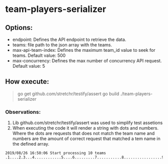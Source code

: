 # team-players-serializer

## Options:
- endpoint: Defines the API endpoint to retrieve the data.
- teams: file path to the json array with the teams.
- max-api-team-index: Defines the maximum team_id value to seek for teams. Default value: 500
- max-concurrency: Defines the max number of concurrency API request. Default value: 5

## How execute:
> go get github.com/stretchr/testify/assert
> go build
> ./team-players-serializer

### Observations:
1. Lib github.com/stretchr/testify/assert was used to simplify test assetions
2. When executing the code it will render a string with dots and numbers. Where the dots are requests that does not match the team name and numbers are the amount of correct request that matched a tem name in the defined array.

```
2019/08/26 16:50:06 Start processing 10 teams
.1....2.3...4............5....6.........7...........8.................9...................................10
```
